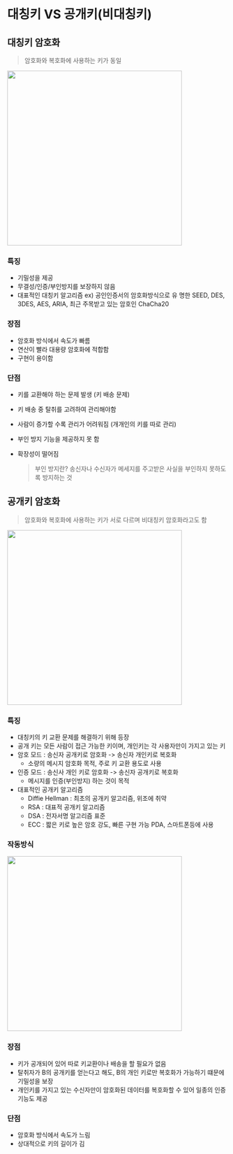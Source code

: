 # 대칭키 VS 공개키(비대칭키)

## 대칭키 암호화

> 암호화와 복호화에 사용하는 키가 동일

<img src="https://github.com/Fun-Fun-Study/CS-Study/assets/73164347/aa423781-aecb-463b-affe-919f54379259" style="width: 400">

### 특징

- 기밀성을 제공
- 무결성/인증/부인방지를 보장하지 않음
- 대표적인 대칭키 알고리즘 ex) 공인인증서의 암호화방식으로 유 명한 SEED, DES, 3DES, AES, ARIA, 최근 주목받고 있는 암호인 ChaCha20

### 장점

- 암호화 방식에서 속도가 빠름
- 연산이 빨라 대용량 암호화에 적합함
- 구현이 용이함

### 단점

- 키를 교환해야 하는 문제 발생 (키 배송 문제)
- 키 배송 중 탈취를 고려하여 관리해야함
- 사람이 증가할 수록 관리가 어려워짐 (개개인의 키를 따로 관리)
- 부인 방지 기능을 제공하지 못 함
- 확장성이 떨어짐

  > 부인 방지란? 송신자나 수신자가 메세지를 주고받은 사실을 부인하지 못하도록 방지하는 것

## 공개키 암호화

> 암호화와 복호화에 사용하는 키가 서로 다르며 비대칭키 암호화라고도 함

<img src="https://github.com/Fun-Fun-Study/CS-Study/assets/73164347/81c0ec12-9bff-4709-b0a1-0bdf4b293be0" style="width: 400">

### 특징

- 대칭키의 키 교환 문제를 해결하기 위해 등장
- 공개 키는 모든 사람이 접근 가능한 키이며, 개인키는 각 사용자만이 가지고 있는 키
- 암호 모드 : 송신자 공개키로 암호화 -> 송신자 개인키로 복호화
  - 소량의 메시지 암호화 목적, 주로 키 교환 용도로 사용
- 인증 모드 : 송신사 개인 키로 암호화 -> 송신자 공개키로 복호화
  - 메시지를 인증(부인방지) 하는 것이 목적
- 대표적인 공개키 알고리즘
  - Diffie Hellman : 최초의 공개키 알고리즘, 위조에 취약
  - RSA : 대표적 공개키 알고리즘
  - DSA : 전자서명 알고리즘 표준
  - ECC : 짧은 키로 높은 암호 강도, 빠른 구현 가능 PDA, 스마트폰등에 사용

### 작동방식

<img src="https://github.com/Fun-Fun-Study/CS-Study/assets/73164347/d11329f5-1b44-464f-a0f4-f002118d5b00" style="width: 400">

### 장점

- 키가 공개되어 있어 따로 키교환이나 배송을 할 필요가 없음
- 탈취자가 B의 공개키를 얻는다고 해도, B의 개인 키로만 복호화가 가능하기 떄문에 기밀성을 보장
- 개인키를 가지고 있는 수신자만이 암호화된 데이터를 복호화할 수 있어 일종의 인증 기능도 제공

### 단점

- 암호화 방식에서 속도가 느림
- 상대적으로 키의 길이가 김
